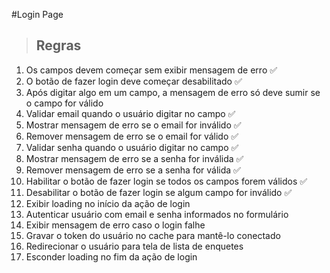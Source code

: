 #Login Page

> ## Regras

1. Os campos devem começar sem exibir mensagem de erro ✅
2. O botão de fazer login deve começar desabilitado ✅
3. Após digitar algo em um campo, a mensagem de erro só deve sumir se o campo for válido
4. Validar email quando o usuário digitar no campo ✅
5. Mostrar mensagem de erro se o email for inválido ✅
6. Remover mensagem de erro se o email for válido ✅
7. Validar senha quando o usuário digitar no campo ✅
8. Mostrar mensagem de erro se a senha for inválida ✅
9. Remover mensagem de erro se a senha for válida ✅
10. Habilitar o botão de fazer login se todos os campos forem válidos ✅
11. Desabilitar o botão de fazer login se algum campo for inválido ✅
12. Exibir loading no início da ação de login
13. Autenticar usuário com email e senha informados no formulário
14. Exibir mensagem de erro caso o login falhe
15. Gravar o token do usuário no cache para mantê-lo conectado
16. Redirecionar o usuário para tela de lista de enquetes
17. Esconder loading no fim da ação de login

